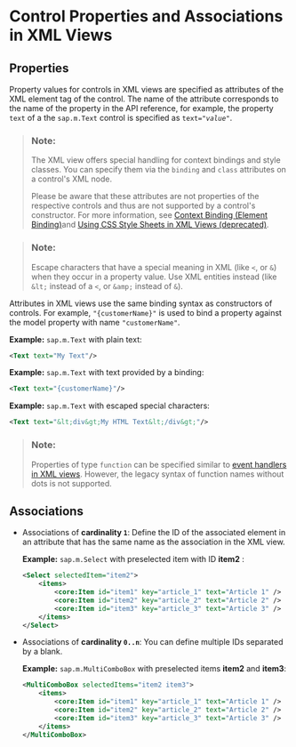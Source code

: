 <!-- loio5ee3be4727864bb08b991414e0428e38 -->

# Control Properties and Associations in XML Views



## Properties

Property values for controls in XML views are specified as attributes of the XML element tag of the control. The name of the attribute corresponds to the name of the property in the API reference, for example, the property `text` of a the `sap.m.Text` control is specified as <code>text="<i>value</i>"</code>.

> ### Note:  
> The XML view offers special handling for context bindings and style classes. You can specify them via the `binding` and `class` attributes on a control's XML node.
> 
> Please be aware that these attributes are not properties of the respective controls and thus are not supported by a control's constructor. For more information, see [Context Binding \(Element Binding\)](context-binding-element-binding-91f05e8.md)and [Using CSS Style Sheets in XML Views \(deprecated\)](using-css-style-sheets-in-xml-views-deprecated-b564935.md).

> ### Note:  
> Escape characters that have a special meaning in XML \(like `<`, or `&`\) when they occur in a property value. Use XML entities instead \(like `&lt;` instead of a `<`, or `&amp;` instead of `&`\).

Attributes in XML views use the same binding syntax as constructors of controls. For example, `"{customerName}"` is used to bind a property against the model property with name `"customerName"`.

**Example:** `sap.m.Text` with plain text:

```xml
<Text text="My Text"/>
```

**Example:** `sap.m.Text` with text provided by a binding:

```xml
<Text text="{customerName}"/>
```

**Example:** `sap.m.Text` with escaped special characters:

```xml
<Text text="&lt;div&gt;My HTML Text&lt;/div&gt;"/>
```

> ### Note:  
> Properties of type `function` can be specified similar to [event handlers in XML views](handling-events-in-xml-views-b0fb4de.md). However, the legacy syntax of function names without dots is not supported.



## Associations

-   Associations of **cardinality `1`**: Define the ID of the associated element in an attribute that has the same name as the association in the XML view.

    **Example:** `sap.m.Select` with preselected item with ID **item2** :

    ```xml
    <Select selectedItem="item2">
        <items>
            <core:Item id="item1" key="article_1" text="Article 1" />
            <core:Item id="item2" key="article_2" text="Article 2" />
            <core:Item id="item3" key="article_3" text="Article 3" />
        </items>
    </Select>
    ```

-   Associations of **cardinality `0..n`**: You can define multiple IDs separated by a blank.

    **Example:** `sap.m.MultiComboBox` with preselected items **item2** and **item3**:

    ```xml
    <MultiComboBox selectedItems="item2 item3">
        <items>
            <core:Item id="item1" key="article_1" text="Article 1" />
            <core:Item id="item2" key="article_2" text="Article 2" />
            <core:Item id="item3" key="article_3" text="Article 3" />
        </items>
    </MultiComboBox>
    ```


